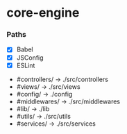 # core-engine

### Paths
 - [x] Babel
 - [x] JSConfig
 - [x] ESLint

 * #controllers/    -> ./src/controllers
 * #views/          -> ./src/views
 * #config/         -> ./config
 * #middlewares/    -> ./src/middlewares
 * #lib/            -> ./lib
 * #utils/          -> ./src/utils
 * #services/       -> ./src/services

